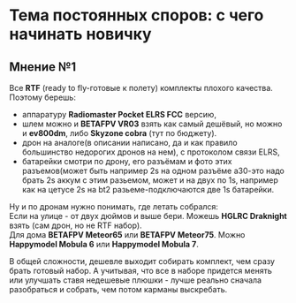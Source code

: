 # Тема постоянных споров: с чего начинать новичку

## Мнение №1
Все **RTF** (ready to fly-готовые к полету) комплекты плохого качества.  
Поэтому берешь:  
 - аппаратуру **Radiomaster Pocket ELRS FCC** версию,  
 - шлем можно и **BETAFPV VR03** взять как самый дешёвый, но можно и **ev800dm**, либо **Skyzone cobra** (тут по бюджету).  
 - дрон на аналоге(в описании написано, да и как правило большинство недорогих дронов на нем), с протоколом связи ELRS,  
 - батарейки смотри по дрону, его разъёмам и фото этих разъемов(может быть например 2s на одном разъёме а30-это надо брать 2s аккум с этим разьемом, может и на двух по 1s, например как на цетусе 2s на bt2 разьеме-подключаются две 1s батарейки.  
 
 Ну и по дронам нужно понимать, где летать собрался:  
 Если на улице - от двух дюймов и выше бери. Можешь **HGLRC Draknight**  взять (сам дрон, но не RTF набор).  
 Для дома **BETAFPV Meteor65** или **BETAFPV Meteor75**. Можно **Happymodel  Mobula 6** или **Happymodel Mobula 7**.
 
В общей сложности, дешевле выходит собирать комплект, чем сразу брать готовый набор. А учитывая, что все в наборе придется менять или улучшать ставя недешевые плюшки - лучше реально сначала разобраться и собрать, чем потом карманы выскребать.